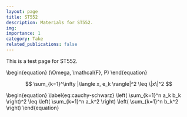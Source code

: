 ```yaml
---
layout: page
title: ST552
description: Materials for ST552.
img:
importance: 1
category: Take
related_publications: false
---
```


This is a test page for ST552.

\begin{equation}
(\Omega, \mathcal{F}, P)
\end{equation}

$$
\sum_{k=1}^\infty |\langle x, e_k \rangle|^2 \leq \|x\|^2
$$

\begin{equation}
\label{eq:cauchy-schwarz}
\left( \sum_{k=1}^n a_k b_k \right)^2 \leq \left( \sum_{k=1}^n a_k^2 \right) \left( \sum_{k=1}^n b_k^2 \right)
\end{equation}
